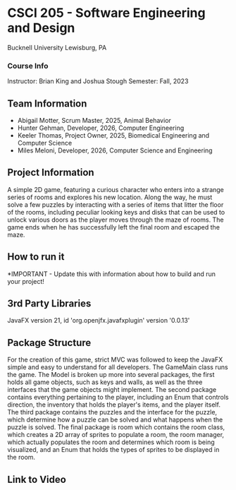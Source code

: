 # CSCI 205 - Software Engineering and Design
Bucknell University
Lewisburg, PA
### Course Info
Instructor: Brian King and Joshua Stough
Semester: Fall, 2023
## Team Information
* Abigail Motter, Scrum Master, 2025, Animal Behavior
* Hunter Gehman, Developer, 2026, Computer Engineering
* Keeler Thomas, Project Owner, 2025, Biomedical Engineering and Computer Science
* Miles Meloni, Developer, 2026, Computer Science and Engineering

## Project Information
A simple 2D game, featuring a curious character who enters into a strange 
series of rooms and explores his new location. Along the way, he
must solve a few puzzles by interacting with a series of items that
litter the floor of the rooms, including peculiar looking keys and
disks that can be used to unlock various doors as the player moves
through the maze of rooms. The game ends when he has successfully
left the final room and escaped the maze.


## How to run it
*IMPORTANT - Update this with information about how to build and run your
project!

## 3rd Party Libraries
JavaFX version 21, id 'org.openjfx.javafxplugin' version '0.0.13'

## Package Structure
For the creation of this game, strict MVC was followed to keep the 
JavaFX simple and easy to understand for all developers. The 
GameMain class runs the game. The Model is broken up more into several
packages, the first holds all game objects, such as keys and walls,
as well as the three interfaces that the game objects might implement.
The second package contains everything pertaining to the player,
including an Enum that controls direction, the inventory that holds
the player's items, and the player itself. The third package contains
the puzzles and the interface for the puzzle, which determine how
a puzzle can be solved and what happens when the puzzle is solved.
The final package is room which contains the room class, which creates
a 2D array of sprites to populate a room, the room manager, which 
actually populates the room and determines which room is being visualized,
and an Enum that holds the types of sprites to be displayed in the 
room.

## Link to Video